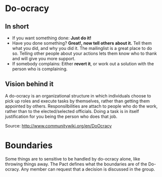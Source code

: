 # Do-ocracy

## In short
 * If you want something done: **Just do it!**
 * Have you done something? **Great!, now tell others about it.** Tell them what you did, and why you did it. The mailinglist is a great place to do so. Telling other people about your actions lets them know who to thank and will give you more support.
 * If somebody complains: Either **revert it**, or work out a solution with the person who is complaining.

## Vision behind it

A do-ocracy is an organizational structure in which individuals choose to pick up roles and execute tasks by themselves, rather than getting them appointed by others.
Responsilbilities are attach to people who do the work, rather than to the elected/selected officials.
Doing a task is in itself justification for you being the person who does that job.

Source: http://www.communitywiki.org/en/DoOcracy

# Boundaries

Some things are to sensitive to be handled by do-ocracy alone, like throwing things away. The Pact defines what the boundaries are of the Do-ocracy. Any member can request that a decision is discussed in the group.

